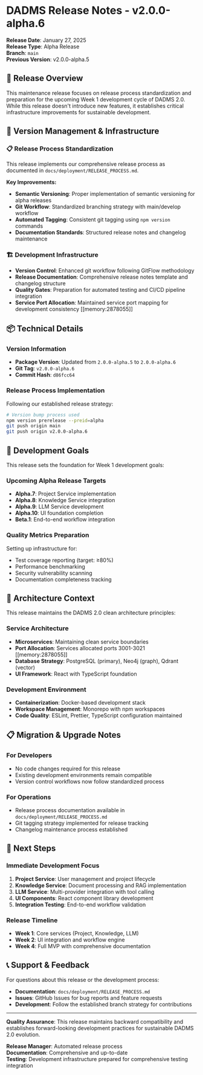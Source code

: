 # DADMS Release Notes - v2.0.0-alpha.6

**Release Date**: January 27, 2025  
**Release Type**: Alpha Release  
**Branch**: `main`  
**Previous Version**: v2.0.0-alpha.5

## 🚀 Release Overview

This maintenance release focuses on release process standardization and preparation for the upcoming Week 1 development cycle of DADMS 2.0. While this release doesn't introduce new features, it establishes critical infrastructure improvements for sustainable development.

## 🔄 Version Management & Infrastructure

### **📋 Release Process Standardization**
This release implements our comprehensive release process as documented in `docs/deployment/RELEASE_PROCESS.md`.

**Key Improvements:**
- **Semantic Versioning**: Proper implementation of semantic versioning for alpha releases
- **Git Workflow**: Standardized branching strategy with main/develop workflow
- **Automated Tagging**: Consistent git tagging using `npm version` commands
- **Documentation Standards**: Structured release notes and changelog maintenance

### **🏗️ Development Infrastructure**
- **Version Control**: Enhanced git workflow following GitFlow methodology
- **Release Documentation**: Comprehensive release notes template and changelog structure
- **Quality Gates**: Preparation for automated testing and CI/CD pipeline integration
- **Service Port Allocation**: Maintained service port mapping for development consistency [[memory:2878055]]

## 📦 Technical Details

### **Version Information**
- **Package Version**: Updated from `2.0.0-alpha.5` to `2.0.0-alpha.6`
- **Git Tag**: `v2.0.0-alpha.6`
- **Commit Hash**: `d86fcc64`

### **Release Process Implementation**
Following our established release strategy:
```bash
# Version bump process used
npm version prerelease --preid=alpha
git push origin main
git push origin v2.0.0-alpha.6
```

## 🎯 Development Goals

This release sets the foundation for Week 1 development goals:

### **Upcoming Alpha Release Targets**
- **Alpha.7**: Project Service implementation
- **Alpha.8**: Knowledge Service integration  
- **Alpha.9**: LLM Service development
- **Alpha.10**: UI foundation completion
- **Beta.1**: End-to-end workflow integration

### **Quality Metrics Preparation**
Setting up infrastructure for:
- Test coverage reporting (target: ≥80%)
- Performance benchmarking
- Security vulnerability scanning
- Documentation completeness tracking

## 🔮 Architecture Context

This release maintains the DADMS 2.0 clean architecture principles:

### **Service Architecture**
- **Microservices**: Maintaining clean service boundaries
- **Port Allocation**: Services allocated ports 3001-3021 [[memory:2878055]]
- **Database Strategy**: PostgreSQL (primary), Neo4j (graph), Qdrant (vector)
- **UI Framework**: React with TypeScript foundation

### **Development Environment**
- **Containerization**: Docker-based development stack
- **Workspace Management**: Monorepo with npm workspaces
- **Code Quality**: ESLint, Prettier, TypeScript configuration maintained

## 📋 Migration & Upgrade Notes

### **For Developers**
- No code changes required for this release
- Existing development environments remain compatible
- Version control workflows now follow standardized process

### **For Operations**
- Release process documentation available in `docs/deployment/RELEASE_PROCESS.md`
- Git tagging strategy implemented for release tracking
- Changelog maintenance process established

## 🚀 Next Steps

### **Immediate Development Focus**
1. **Project Service**: User management and project lifecycle
2. **Knowledge Service**: Document processing and RAG implementation
3. **LLM Service**: Multi-provider integration with tool calling
4. **UI Components**: React component library development
5. **Integration Testing**: End-to-end workflow validation

### **Release Timeline**
- **Week 1**: Core services (Project, Knowledge, LLM)
- **Week 2**: UI integration and workflow engine
- **Week 4**: Full MVP with comprehensive documentation

## 📞 Support & Feedback

For questions about this release or the development process:
- **Documentation**: `docs/deployment/RELEASE_PROCESS.md`
- **Issues**: GitHub Issues for bug reports and feature requests
- **Development**: Follow the established branch strategy for contributions

---

**Quality Assurance**: This release maintains backward compatibility and establishes forward-looking development practices for sustainable DADMS 2.0 evolution.

**Release Manager**: Automated release process  
**Documentation**: Comprehensive and up-to-date  
**Testing**: Development infrastructure prepared for comprehensive testing integration